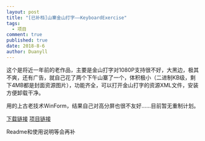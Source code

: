 ```yaml
---
layout: post
title: "[已补档]山寨金山打字——KeyboardExercise"
tags:
  - 项目
comment: true
published: true
date: 2018-8-6
author: Duanyll
---
```


这个是将近一年前的老作品，主要是金山打字对1080P支持很不好，大黑边，极其不爽，还有广告，就自己花了两个下午山寨了一个，体积极小（二进制KB级，剩下4MB都是封面资源图片），功能齐全，可以打开金山打字的资源XML文件，安装方便卸载干净。

<!-- more -->

用的上古老技术WinForm，结果自己对高分屏也很不友好……目前暂无重制计划。

[下载链接](https://github.com/Duanyll/KeyboardExercise/releases/download/1.0.0.4/KeyboardExercise.zip) [项目链接](https://github.com/Duanyll/KeyboardExercise/tree/master)

Readme和使用说明等会再补
